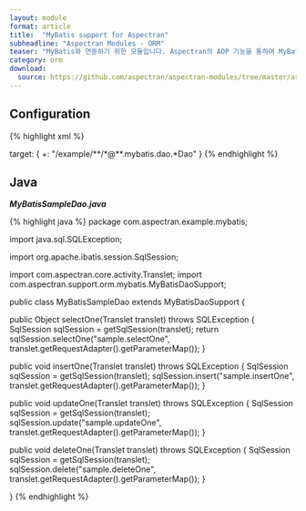 ```yaml
---
layout: module
format: article
title:  "MyBatis support for Aspectran"
subheadline: "Aspectran Modules - ORM"
teaser: "MyBatis와 연동하기 위한 모듈입니다. Aspectran의 AOP 기능을 통하여 MyBatis 트랜잭션(transaction)을 완벽히 처리할 수 있습니다."
category: orm
download:
  source: https://github.com/aspectran/aspectran-modules/tree/master/aspectran-orm/src/main/java/com/aspectran/support/orm/mybatis
---
```


## Configuration

{% highlight xml %}
<bean id="sqlSessionFactory" class="com.aspectran.support.orm.mybatis.SqlSessionFactoryBean" scope="singleton">
    <property>
        <item name="configLocation" value="/WEB-INF/mybatis/mybatis-configuration.xml"/>
    </property>
</bean>

<bean id="sqlSessionTxAdvice" class="com.aspectran.support.orm.ibatis.SqlSessionTransactionAdvice" scope="prototype">
    <constructor>
        <argument>
            <item><reference bean="sqlSessionFactory"/></item>
        </argument>
    </constructor>
</bean>

<bean id="*" class="com.aspectran.example.mybatis.dao.*Dao" scope="singleton">
  <property>
    <item name="revelentAspectId" value="sqlmapTxAspect"/>
  </property>
</bean>

<aspect id="mybatisTxAspect">
    <joinpoint scope="translet">
        <pointcut>
            target: {
              +: "/example/**/*@**.mybatis.dao.*Dao"
            }
        </pointcut>
    </joinpoint>
    <advice bean="sqlSessionTxAdvice">
        <before>
            <action method="open"/>
        </before>
        <after>
            <action method="commit"/>
        </after>
        <finally>
            <action method="close"/>
        </finally>
      </advice>
</aspect>
{% endhighlight %}

## Java

***MyBatisSampleDao.java***

{% highlight java %}
package com.aspectran.example.mybatis;

import java.sql.SQLException;

import org.apache.ibatis.session.SqlSession;

import com.aspectran.core.activity.Translet;
import com.aspectran.support.orm.mybatis.MyBatisDaoSupport;

public class MyBatisSampleDao extends MyBatisDaoSupport {

  public Object selectOne(Translet translet) throws SQLException {
    SqlSession sqlSession = getSqlSession(translet);
    return sqlSession.selectOne("sample.selectOne", translet.getRequestAdapter().getParameterMap());
  }

  public void insertOne(Translet translet) throws SQLException {
    SqlSession sqlSession = getSqlSession(translet);
    sqlSession.insert("sample.insertOne", translet.getRequestAdapter().getParameterMap());
  }

  public void updateOne(Translet translet) throws SQLException {
    SqlSession sqlSession = getSqlSession(translet);
    sqlSession.update("sample.updateOne", translet.getRequestAdapter().getParameterMap());
  }

  public void deleteOne(Translet translet) throws SQLException {
    SqlSession sqlSession = getSqlSession(translet);
    sqlSession.delete("sample.deleteOne", translet.getRequestAdapter().getParameterMap());
  }

}
{% endhighlight %}
